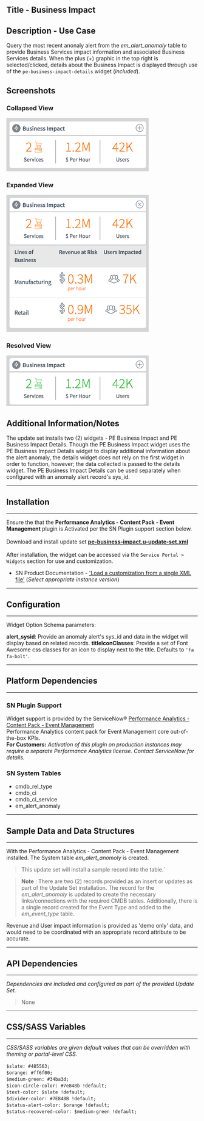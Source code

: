 ## Title - Business Impact

## Description - Use Case

Query the most recent anonaly alert from the *em_alert_anomaly* table to provide Business Services impact information and associated Business Services details.
When the plus (+) graphic in the top right is selected/clicked, details about the Business Impact is displayed through use of the `pe-business-impact-details` widget (_included_).

## Screenshots
### Collapsed View
![alt text](../images/pe-business-impact-1a.png "collapsed")
### Expanded View
![alt text](../images/pe-business-impact-1b.png "expanded")
### Resolved View
![alt text](../images/pe-business-impact-2a.png "resolved")

## Additional Information/Notes 
The update set installs two (2) widgets - PE Business Impact and PE Business Impact Details.
Though the PE Business Impact widget uses the PE Business Impact Details widget to display additional information about the alert anomaly, the details widget does not rely on the first widget in order to function, however; the data collected is passed to the details widget.  The PE Business Impact Details can be used separately when configured with an anomaly alert record's sys_id.

---
## Installation
---
Ensure the that the **Performance Analytics - Content Pack - Event Management** plugin is Activated per the SN Plugin support section below.<br/><br/>
Download and install update set **[pe-business-impact.u-update-set.xml](pe-business-impact.u-update-set.xml)** <br/><br/>
After installation, the widget can be accessed via the `Service Portal > Widgets` section for use and customization.<br/>
* SN Product Documentation - ['Load a customization from a single XML file'](https://docs.servicenow.com/search?q=Load+a+customization+from+a+single+XML+file)   (<i>Select appropriate instance version</i>)

---
## Configuration
---
Widget Option Schema parameters:

**alert_sysid**: Provide an anomaly alert's sys_id and data in the widget will display based on related records.
**titleIconClasses**: Provide a set of Font Awesome css classes for an icon to display next to the title. Defaults to `'fa fa-bolt'`.

---
## Platform Dependencies
---
### SN Plugin Support

Widget support is provided by the ServiceNow® [Performance Analytics - Content Pack - Event Management](https://docs.servicenow.com/bundle/istanbul-performance-analytics-and-reporting/page/use/performance-analytics/reference/r_PALandingPage.html)<br/>
Performance Analytics content pack for Event Management core out-of-the-box KPIs. <br/>
**For Customers:** _Activation of this plugin on production instances may require a separate Performance Analytics license. Contact ServiceNow for details._

### SN System Tables
* cmdb_rel_type
* cmdb_ci
* cmdb_ci_service
* em_alert_anomaly

---
## Sample Data and Data Structures
---
With the Performance Analytics - Content Pack - Event Management installed. The System table *em_alert_anomoly* is created.  

> This update set will install a sample record into the table.`

> **Note** :
There are two (2) records provided as an insert or updates as part of the Update Set installation.
The record for the *em_alert_anomaly* is updated to create the necessary links/connections with the required CMDB tables.
Additionally, there is a single record created for the Event Type and added to the *em_event_type* table.

Revenue and User impact information is provided as 'demo only' data, and would need to be coordinated with an appropriate record attribute to be accurate.

---
## API Dependencies
---
<i>Dependencies are included and configured as part of the provided Update Set.</i>
>None
---
## CSS/SASS Variables
---
_CSS/SASS variables are given default values that can be overridden with theming or portal-level CSS._

`$slate: #485563;`<br/>
`$orange: #ff6f00;`<br/>
`$medium-green: #34ba3d;`<br/>
`$icon-circle-color: #7e848b !default;`<br/>
`$text-color: $slate !default;`<br/>
`$divider-color: #7E848B !default;`<br/>
`$status-alert-color: $orange !default;`<br/>
`$status-recovered-color: $medium-green !default;`<br/>